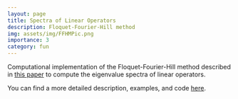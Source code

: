 ```yaml
---
layout: page
title: Spectra of Linear Operators
description: Floquet-Fourier-Hill method
img: assets/img/FFHMPic.png
importance: 3
category: fun
---
```


Computational implementation of the Floquet-Fourier-Hill method described in <a href='https://www.sciencedirect.com/science/article/pii/S0021999106001665'>this paper</a> to compute the eigenvalue spectra of linear operators.

You can find a more detailed description, examples, and code <a href='https://github.com/klilly50/FloquetFourierHill.jl'>here</a>.